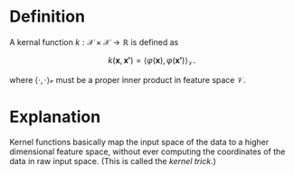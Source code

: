 # Definition
A kernal function $k:\mathcal{X}\times\mathcal{X}\rightarrow\mathbb{R}$ is defined as

$$
k(\mathbf {x} ,\mathbf {x'} )=\langle \varphi (\mathbf {x} ),\varphi (\mathbf {x'} )\rangle _{\mathcal {V}}.
$$

where $\langle\cdot,\cdot\rangle\mathcal{v}$ must be a proper inner product in feature space $\mathcal{V}$.

# Explanation
Kernel functions basically map the input space of the data to a higher dimensional feature space, without ever computing the coordinates of the data in raw input space. (This is called the _kernel trick_.)

